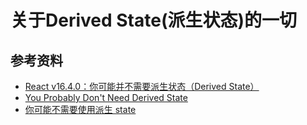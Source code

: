 # 关于Derived State(派生状态)的一切

## 参考资料

* [React v16.4.0：你可能并不需要派生状态（Derived State）][1]
* [You Probably Don't Need Derived State][2]
* [你可能不需要使用派生 state][3]

[1]: https://juejin.im/post/5b3595e3f265da59a76c9ed4
[2]: https://reactjs.org/blog/2018/06/07/you-probably-dont-need-derived-state.html
[3]: https://zh-hans.reactjs.org/blog/2018/06/07/you-probably-dont-need-derived-state.html